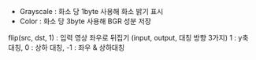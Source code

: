 * Grayscale : 화소 당 1byte 사용해 화소 밝기 표시
* Color : 화소 당 3byte 사용해 BGR 성분 저장

flip(src, dst, 1) : 입력 영상 좌우로 뒤집기 (input, output, 대칭 방향 3가지)
1 : y축 대칭, 0 : 상하 대칭, -1 : 좌우 & 상하대칭
